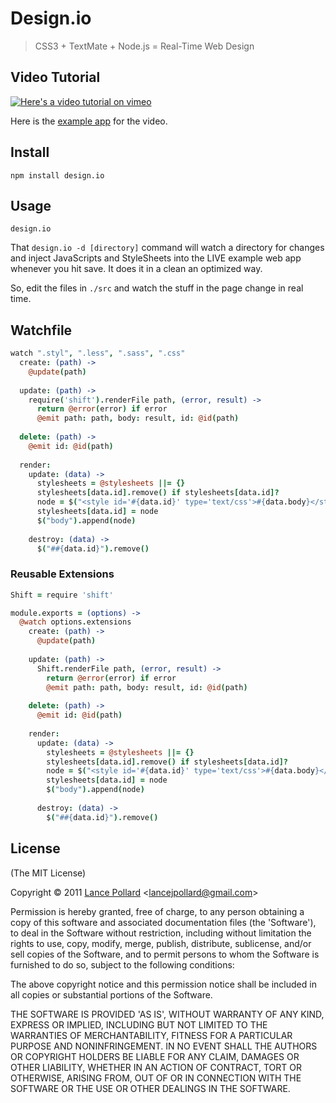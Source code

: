 # Design.io

> CSS3 + TextMate + Node.js = Real-Time Web Design

## Video Tutorial

[![Here's a video tutorial on vimeo](http://i.imgur.com/JunAS.png)](http://player.vimeo.com/video/31589739?title=0&amp;byline=0&amp;portrait=0&autoplay=true)

Here is the [example app](https://github.com/viatropos/design.io-example) for the video.

## Install

```
npm install design.io
```

## Usage

```
design.io
```

That `design.io -d [directory]` command will watch a directory for changes and inject JavaScripts and StyleSheets into the LIVE example web app whenever you hit save.  It does it in a clean an optimized way.

So, edit the files in `./src` and watch the stuff in the page change in real time.

## Watchfile

``` coffeescript
watch ".styl", ".less", ".sass", ".css"
  create: (path) ->
    @update(path)
    
  update: (path) ->
    require('shift').renderFile path, (error, result) ->
      return @error(error) if error
      @emit path: path, body: result, id: @id(path)
  
  delete: (path) ->
    @emit id: @id(path)
  
  render:
    update: (data) ->
      stylesheets = @stylesheets ||= {}
      stylesheets[data.id].remove() if stylesheets[data.id]?
      node = $("<style id='#{data.id}' type='text/css'>#{data.body}</style>")
      stylesheets[data.id] = node
      $("body").append(node)
      
    destroy: (data) ->
      $("##{data.id}").remove()
```

### Reusable Extensions

``` coffeescript
Shift = require 'shift'

module.exports = (options) ->
  @watch options.extensions
    create: (path) ->
      @update(path)
    
    update: (path) ->
      Shift.renderFile path, (error, result) ->
        return @error(error) if error
        @emit path: path, body: result, id: @id(path)
  
    delete: (path) ->
      @emit id: @id(path)
  
    render:
      update: (data) ->
        stylesheets = @stylesheets ||= {}
        stylesheets[data.id].remove() if stylesheets[data.id]?
        node = $("<style id='#{data.id}' type='text/css'>#{data.body}</style>")
        stylesheets[data.id] = node
        $("body").append(node)
      
      destroy: (data) ->
        $("##{data.id}").remove()
```

## License

(The MIT License)

Copyright &copy; 2011 [Lance Pollard](http://twitter.com/viatropos) &lt;lancejpollard@gmail.com&gt;

Permission is hereby granted, free of charge, to any person obtaining a copy of this software and associated documentation files (the 'Software'), to deal in the Software without restriction, including without limitation the rights to use, copy, modify, merge, publish, distribute, sublicense, and/or sell copies of the Software, and to permit persons to whom the Software is furnished to do so, subject to the following conditions:

The above copyright notice and this permission notice shall be included in all copies or substantial portions of the Software.

THE SOFTWARE IS PROVIDED 'AS IS', WITHOUT WARRANTY OF ANY KIND, EXPRESS OR IMPLIED, INCLUDING BUT NOT LIMITED TO THE WARRANTIES OF MERCHANTABILITY, FITNESS FOR A PARTICULAR PURPOSE AND NONINFRINGEMENT. IN NO EVENT SHALL THE AUTHORS OR COPYRIGHT HOLDERS BE LIABLE FOR ANY CLAIM, DAMAGES OR OTHER LIABILITY, WHETHER IN AN ACTION OF CONTRACT, TORT OR OTHERWISE, ARISING FROM, OUT OF OR IN CONNECTION WITH THE SOFTWARE OR THE USE OR OTHER DEALINGS IN THE SOFTWARE.

